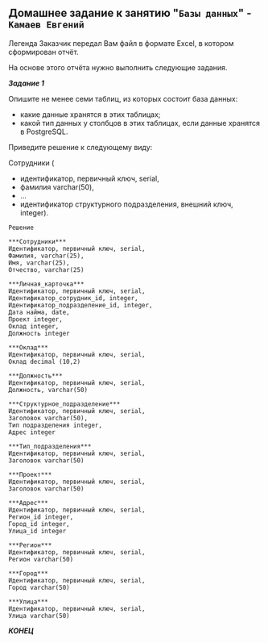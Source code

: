 ## Домашнее задание к занятию "`Базы данных`" - `Камаев Евгений`

Легенда
Заказчик передал Вам файл в формате Excel, в котором сформирован отчёт.

На основе этого отчёта нужно выполнить следующие задания.

***Задание 1***

Опишите не менее семи таблиц, из которых состоит база данных:
* какие данные хранятся в этих таблицах;
* какой тип данных у столбцов в этих таблицах, если данные хранятся в PostgreSQL.

Приведите решение к следующему виду:

Сотрудники (
* идентификатор, первичный ключ, serial,
* фамилия varchar(50),
* ...
* идентификатор структурного подразделения, внешний ключ, integer).


`Решение`

```
***Сотрудники***
Идентификатор, первичный ключ, serial,
Фамилия, varchar(25),
Имя, varchar(25),
Отчество, varchar(25)

***Личная_карточка***
Идентификатор, первичный ключ, serial,
Идентификатор_сотрудник_id, integer,
Идентификатор_подразделение_id, integer,
Дата найма, date,
Проект integer,
Оклад integer,
Должность integer

***Оклад***
Идентификатор, первичный ключ, serial,
Оклад decimal (10,2)

***Должность***
Идентификатор, первичный ключ, serial,
Должность, varchar(50)

***Структурное_подразделение***
Идентификатор, первичный ключ, serial,
Заголовок varchar(50),
Тип подразделения integer,
Адрес integer

***Тип_подразделения***
Идентификатор, первичный ключ, serial,
Заголовок varchar(50)

***Проект***
Идентификатор, первичный ключ, serial,
Заголовок varchar(50)

***Адрес***
Идентификатор, первичный ключ, serial,
Регион_id integer,
Город_id integer,
Улица_id integer

***Регион***
Идентификатор, первичный ключ, serial,
Регион varchar(50)

***Город***
Идентификатор, первичный ключ, serial,
Город varchar(50)

***Улица***
Идентификатор, первичный ключ, serial,
Улица varchar(50)

```

***КОНЕЦ***

